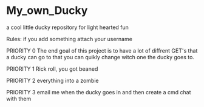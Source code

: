 # My_own_Ducky
a cool little ducky repository for light hearted fun

Rules:
if you add something attach your username

PRIORITY 0
The end goal of this project is to have a lot of diffrent GET's that a ducky can go to that you can quikly change witch one the ducky goes to.

PRIORITY 1
Rick roll,
you got beaned

PRIORITY 2
everything into a zombie

PRIORITY 3
email me when the ducky goes in and then create a cmd chat with them
